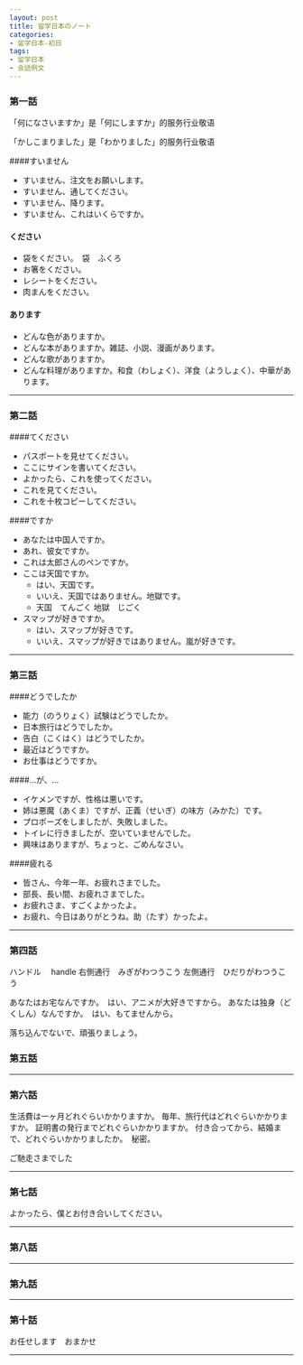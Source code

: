 ```yaml
---
layout: post
title: 留学日本のノート
categories:
- 留学日本-初日
tags:
- 留学日本
- 会話例文
---
```


### 第一話
「何になさいますか」是「何にしますか」的服务行业敬语

「かしこまりました」是「わかりました」的服务行业敬语

####すいません
* すいません、注文をお願いします。
* すいません、通してください。
* すいません、降ります。
* すいません、これはいくらですか。

#### ください
* 袋をください。　袋　ふくろ
* お箸をください。
* レシートをください。
* 肉まんをください。

#### あります
* どんな色がありますか。
* どんな本がありますか。雑誌、小説、漫画があります。
* どんな歌がありますか。
* どんな料理がありますか。和食（わしょく）、洋食（ようしょく）、中華があります。

---

### 第二話
####てください
* パスポートを見せてください。
* ここにサインを書いてください。
* よかったら、これを使ってください。
* これを見てください。
* これを十枚コピーしてください。

####ですか
* あなたは中国人ですか。
* あれ、彼女ですか。
* これは太郎さんのペンですか。
* ここは天国ですか。
	* はい、天国です。
	* いいえ、天国ではありません。地獄です。
	* 天国　てんごく  地獄　じごく
* スマップが好きですか。
	* はい、スマップが好きです。
	* いいえ、スマップが好きではありません。嵐が好きです。

---

### 第三話
####どうでしたか
* 能力（のうりょく）試験はどうでしたか。
* 日本旅行はどうでしたか。
* 告白（こくはく）はどうでしたか。
* 最近はどうですか。
* お仕事はどうですか。

####…が、...
* イケメンですが、性格は悪いです。
* 姉は悪魔（あくま）ですが、正義（せいぎ）の味方（みかた）です。
* プロポーズをしましたが、失敗しました。
* トイレに行きましたが、空いていませんでした。
* 興味はありますが、ちょっと、ごめんなさい。

####疲れる
* 皆さん、今年一年、お疲れさまでした。
* 部長、長い間、お疲れさまでした。
* お疲れさま、すごくよかったよ。
* お疲れ、今日はありがとうね。助（たす）かったよ。

---
### 第四話

ハンドル　 handle
右側通行　みぎがわつうこう
左側通行　ひだりがわつうこう

あなたはお宅なんですか。　はい、アニメが大好きですから。
あなたは独身（どくしん）なんですか。　はい、もてませんから。

落ち込んでないで、頑張りましょう。

### 第五話

---
### 第六話
生活費は一ヶ月どれぐらいかかりますか。
毎年、旅行代はどれぐらいかかりますか。
証明書の発行までどれぐらいかかりますか。
付き合ってから、結婚まで、どれぐらいかかりましたか。　秘密。

ご馳走さまでした

---
### 第七話
よかったら、僕とお付き合いしてください。

---
### 第八話

---
### 第九話

---
### 第十話
お任せします　おまかせ

---



